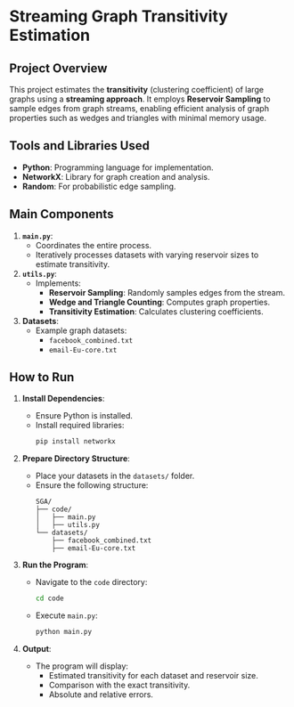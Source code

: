 # Streaming Graph Transitivity Estimation

## Project Overview
This project estimates the **transitivity** (clustering coefficient) of large graphs using a **streaming approach**. It employs **Reservoir Sampling** to sample edges from graph streams, enabling efficient analysis of graph properties such as wedges and triangles with minimal memory usage.

## Tools and Libraries Used
- **Python**: Programming language for implementation.
- **NetworkX**: Library for graph creation and analysis.
- **Random**: For probabilistic edge sampling.

## Main Components
1. **`main.py`**:
   - Coordinates the entire process.
   - Iteratively processes datasets with varying reservoir sizes to estimate transitivity.
2. **`utils.py`**:
   - Implements:
     - **Reservoir Sampling**: Randomly samples edges from the stream.
     - **Wedge and Triangle Counting**: Computes graph properties.
     - **Transitivity Estimation**: Calculates clustering coefficients.
3. **Datasets**:
   - Example graph datasets:
     - `facebook_combined.txt`
     - `email-Eu-core.txt`

## How to Run
1. **Install Dependencies**:
   - Ensure Python is installed.
   - Install required libraries:
     ```bash
     pip install networkx
     ```

2. **Prepare Directory Structure**:
   - Place your datasets in the `datasets/` folder.
   - Ensure the following structure:
     ```
     SGA/
     ├── code/
     │   ├── main.py
     │   ├── utils.py
     └── datasets/
         ├── facebook_combined.txt
         ├── email-Eu-core.txt
     ```

3. **Run the Program**:
   - Navigate to the `code` directory:
     ```bash
     cd code
     ```
   - Execute `main.py`:
     ```bash
     python main.py
     ```

4. **Output**:
   - The program will display:
     - Estimated transitivity for each dataset and reservoir size.
     - Comparison with the exact transitivity.
     - Absolute and relative errors.

